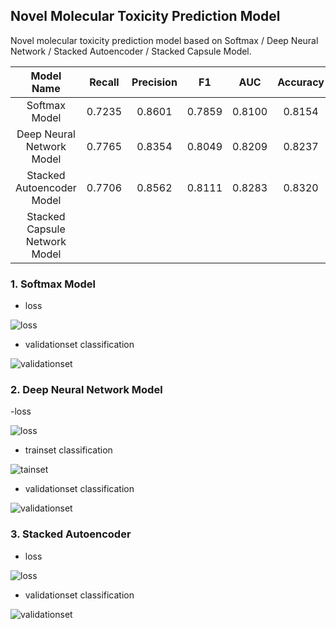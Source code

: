 ## Novel Molecular Toxicity Prediction Model

Novel molecular toxicity prediction model based on Softmax / Deep Neural Network / Stacked Autoencoder / Stacked Capsule Model.

| Model Name | Recall | Precision  | F1 | AUC | Accuracy |
| :----: | :----: | :----: | :----: | :----: | :----: |
| Softmax Model | 0.7235 | 0.8601 | 0.7859 | 0.8100 | 0.8154 |
| Deep Neural Network Model | 0.7765 | 0.8354 | 0.8049 | 0.8209| 0.8237 |
| Stacked Autoencoder Model | 0.7706 | 0.8562 | 0.8111 | 0.8283 | 0.8320 |
| Stacked Capsule Network Model | | | | | |

### 1. Softmax Model

- loss

![loss](./data/results/softmax/loss.png)

- validationset classification

![validationset](./data/results/softmax/validation_best.png)

### 2. Deep Neural Network Model

-loss

![loss](./data/results/deep_neural_network/loss.jpeg)

- trainset classification

![tainset](./data/results/deep_neural_network/train_epoch4.png)

- validationset classification

![validationset](./data/results/deep_neural_network/validation_best.png)

### 3. Stacked Autoencoder

- loss

![loss](./data/results/stacked_autoencoder/loss.png)

- validationset classification

![validationset](./data/results/stacked_autoencoder/validation_best.png)
